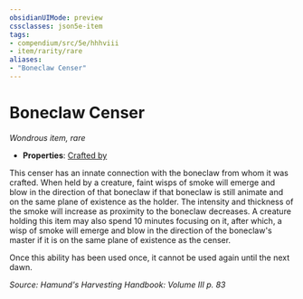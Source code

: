 ```yaml
---
obsidianUIMode: preview
cssclasses: json5e-item
tags:
- compendium/src/5e/hhhviii
- item/rarity/rare
aliases: 
- "Boneclaw Censer"
---
```

# Boneclaw Censer
*Wondrous item, rare*  

- **Properties**: [Crafted by](/compendium/rules/item-properties.md#Crafted%20by)

This censer has an innate connection with the boneclaw from whom it was crafted. When held by a creature, faint wisps of smoke will emerge and blow in the direction of that boneclaw if that boneclaw is still animate and on the same plane of existence as the holder. The intensity and thickness of the smoke will increase as proximity to the boneclaw decreases. A creature holding this item may also spend 10 minutes focusing on it, after which, a wisp of smoke will emerge and blow in the direction of the boneclaw's master if it is on the same plane of existence as the censer.

Once this ability has been used once, it cannot be used again until the next dawn.

*Source: Hamund's Harvesting Handbook: Volume III p. 83*